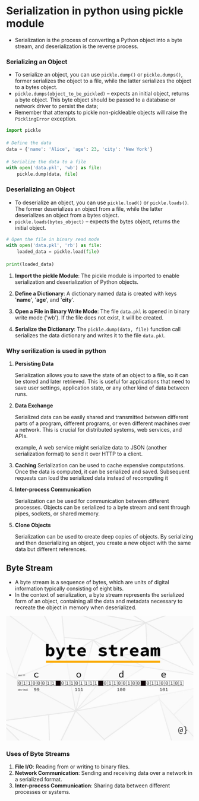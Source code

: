 # Serialization in python using pickle module

- Serialization is the process of converting a Python object into a byte stream, and deserialization is the reverse process. 

### Serializing an Object
- To serialize an object, you can use `pickle.dump()` or `pickle.dumps()`, former serializes the object to a file, while the latter serializes the object to a bytes object.
- `pickle.dumps(object_to_be_pickled)` – expects an initial object, returns a byte object. This byte object should be passed to a database or network driver to persist the data;
- Remember that attempts to pickle non-pickleable objects will raise the `PicklingError` exception.


```python
import pickle

# Define the data
data = {'name': 'Alice', 'age': 23, 'city': 'New York'}

# Serialize the data to a file
with open('data.pkl', 'wb') as file:
    pickle.dump(data, file)

```

### Deserializing an Object

- To deserialize an object, you can use `pickle.load()` or `pickle.loads()`. The former deserializes an object from a file, while the latter deserializes an object from a bytes object.
- `pickle.loads(bytes_object)` – expects the bytes object, returns the initial object.

```python
# Open the file in binary read mode
with open('data.pkl', 'rb') as file:
    loaded_data = pickle.load(file)

print(loaded_data)
```



1. **Import the pickle Module**: The pickle module is imported to enable serialization and deserialization of Python objects.

2. **Define a Dictionary**: A dictionary named data is created with keys '**name**', '**age**', and '**city**'.

3. **Open a File in Binary Write Mode**: The file `data.pkl` is opened in binary write mode ('wb'). If the file does not exist, it will be created.

4. **Serialize the Dictionary**: The `pickle.dump(data, file)` function call serializes the data dictionary and writes it to the file `data.pkl`.

### Why serilization is used in python 

1. **Persisting Data**

    Serialization allows you to save the state of an object to a file, so it can be stored and later retrieved. This is useful for applications that need to save user settings, application state, or any other kind of data between runs.

2. **Data Exchange**

    Serialized data can be easily shared and transmitted between different parts of a program, different programs, or even different machines over a network. This is crucial for distributed systems, web services, and APIs.

    example, A web service might serialize data to JSON (another serialization format) to send it over HTTP to a client.


3. **Caching**
    Serialization can be used to cache expensive computations. Once the data is computed, it can be serialized and saved. Subsequent requests can load the serialized data instead of recomputing it

4. **Inter-process Communication**

    Serialization can be used for communication between different processes. Objects can be serialized to a byte stream and sent through pipes, sockets, or shared memory.

5. **Clone Objects**

    Serialization can be used to create deep copies of objects. By serializing and then deserializing an object, you create a new object with the same data but different references.

## Byte Stream 

- A byte stream is a sequence of bytes, which are units of digital information typically consisting of eight bits. 
- In the context of serialization, a byte stream represents the serialized form of an object, containing all the data and metadata necessary to recreate the object in memory when deserialized.

<img src="./image.jpg" alt="Byte stream" width="600">

### Uses of Byte Streams
1. **File I/O**: Reading from or writing to binary files.
2. **Network Communication**: Sending and receiving data over a network in a serialized format.
3. **Inter-process Communication**: Sharing data between different processes or systems.
 